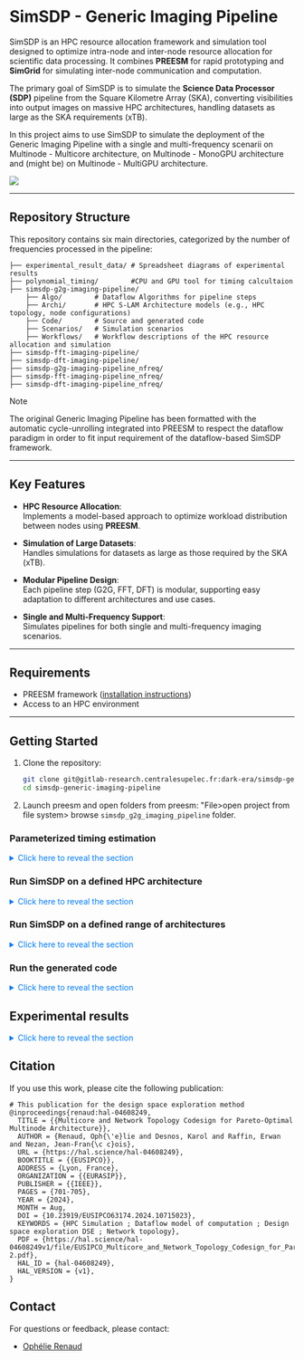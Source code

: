 # SimSDP - Generic Imaging Pipeline

SimSDP is an HPC resource allocation framework and simulation tool designed to optimize intra-node and inter-node resource allocation for scientific data processing. It combines **PREESM** for rapid prototyping and **SimGrid** for simulating inter-node communication and computation. 

The primary goal of SimSDP is to simulate the **Science Data Processor (SDP)** pipeline from the Square Kilometre Array (SKA), converting visibilities into output images on massive HPC architectures, handling datasets as large as the SKA requirements (xTB).

In this project aims to use SimSDP to simulate the deployment of the Generic Imaging Pipeline with a single and multi-frequency scenarii on Multinode - Multicore architecture, on Multinode - MonoGPU architecture and (might be) on Multinode - MultiGPU architecture.


<img src="https://gitlab-research.centralesupelec.fr/dark-era/simsdp-generic-imaging-pipeline/-/raw/main/experimental_result_data/project_goal.png?ref_type=heads" style="zoom:100%;" />



---

## Repository Structure

This repository contains six main directories, categorized by the number of frequencies processed in the pipeline:

```plaintext
├── experimental_result_data/ # Spreadsheet diagrams of experimental results
├── polynomial_timing/ 	      #CPU and GPU tool for timing calcultaion
├── simsdp-g2g-imaging-pipeline/
    ├── Algo/        # Dataflow Algorithms for pipeline steps 
    ├── Archi/       # HPC S-LAM Architecture models (e.g., HPC topology, node configurations)
    ├── Code/        # Source and generated code
    ├── Scenarios/   # Simulation scenarios 
    ├── Workflows/   # Workflow descriptions of the HPC resource allocation and simulation
├── simsdp-fft-imaging-pipeline/
├── simsdp-dft-imaging-pipeline/
├── simsdp-g2g-imaging-pipeline_nfreq/
├── simsdp-fft-imaging-pipeline_nfreq/
├── simsdp-dft-imaging-pipeline_nfreq/
```

> [!NOTE]
>
> The original Generic Imaging Pipeline has been formatted with the automatic cycle-unrolling integrated into PREESM to respect the dataflow paradigm in order to fit input requirement of the dataflow-based SimSDP framework.



---

## Key Features

- **HPC Resource Allocation**:  
  Implements a model-based approach to optimize workload distribution between nodes using **PREESM**.
  
- **Simulation of Large Datasets**:  
  Handles simulations for datasets as large as those required by the SKA (xTB).
  
- **Modular Pipeline Design**:  
  Each pipeline step (G2G, FFT, DFT) is modular, supporting easy adaptation to different architectures and use cases.
  
- **Single and Multi-Frequency Support**:  
  Simulates pipelines for both single and multi-frequency imaging scenarios.

---

## Requirements

- PREESM framework ([installation instructions](https://preesm.github.io/get/)) 
- Access to an HPC environment  

---

## Getting Started

1. Clone the repository:
   ```bash
   git clone git@gitlab-research.centralesupelec.fr:dark-era/simsdp-generic-imaging-pipeline.git
   cd simsdp-generic-imaging-pipeline

2. Launch preesm and open folders from preesm: "File>open project from file system> browse `simsdp_g2g_imaging_pipeline` folder.

### Parameterized timing estimation
<details>
    <summary style="cursor: pointer; color: #007bff;"> Click here to reveal the section </summary>
    Timings definition consist in polynomials calculation, the procedure is the following. For each dataflow pipeline configuration do:

1. Generating instrumented code [generation instructions](https://preesm.github.io/tutos/mpsoccodegen/), see section **Instrumented C Code Generation, Execution and Analysis**. Generated versions  for G2G pipeline on CPU and GPU is avaliable of folder `/polynomial_timing/Instrumented_code_g2g_cpu/Code/` and `/polynomial_timing/Instrumented_code_g2g_cpu/Code/`.

   - On CLion, for the CPU version, run the CMakeList.txt, build :hammer: and Run  the code :arrow_forward:.

   - Still on CLion, for GPU version, configure CMake:

      - install nvcc `sudo apt install nvidia-cuda-toolkit`, check the install `nvcc --version`.

      - Settings :gear:>Build, Execution, Deployment > CMake, add profile :heavy_plus_sign:, name `GIP_GPU`, CMake option `-DCMAKE_CUDA_COMPILER=/usr/local/cuda/bin/nvcc` (if you use the emulator: option `-DUSE_CUDA_EMULATOR=ON`, the emulator only allows you to check that the code is functional, execution will be slower than on a GPU).

   - The timestamp will be stored in the file `Code/generated/analysis.csv` (if not adjust the file path line 73 of `dump.h` --> `#define DUMP_FILE "analysis.csv"` )

2. Running instrumented code varying: `NUM_VIS` [1000000; 2000000;3000000;4000000], `GRID_SIZE` [65536; 262144; 589824; 1048576; 1638400; 2359296; 3211264; 4194304]; , `NUM_MINOR_CYCLE`

   - Change the parameter from the dataflow graph for `example /simsdp_g2g_imaging_pipeline/ Algo/top.pi`, click on blue triangle named `NUM_VIS` and change the value. Generate a code each time you change a parameter value.
   - For each Config store the calculation time and the configuration in a such as degrid.csv contains `time acquisition1; GRID_SIZE1; NUM_VISIBILITY1;time acquisition2; GRID_SIZE2; NUM_VISIBILITY2;...`

3. Executing the `plot_and_fit_averages.py` script to obtain the fit function. Install scipy `pip install scipy`. Execute : `python plot_and_fit_averages.py <input_file> <num_axis[1-2]> <dof[1-2]> <num_x_datapoints[1]> <num_y_datapoints [file_len/3]>` where the two last parameter are used for deconv,degridding etc. ex `python plot_and_fit_averages.py degrid.csv 2 1 8 4`(on the benchmark there is 8 GRID_SIZE and 4 NUM_VIS).

   <div style="text-align: center;">
       <img src="https://gitlab-research.centralesupelec.fr/dark-era/simsdp-generic-imaging-pipeline/-/raw/main/polynomial_timing/Figure_1.png?ref_type=heads" alt="Description alternative" style="max-width: 80%;">
       <p><b>Figure 1:</b> 
       <pre><code>python plot_and_fit_averages.py degrid.csv 2 1 8 4</code></pre> <br>  
   	RMSE: 2929.136239024687; <br>
      Polynomials: [-7.57870456e+02  1.11207625e-03  4.67772660e-04]
      </p>
   </div>

   <div style="text-align: center;">
       <img src="https://gitlab-research.centralesupelec.fr/dark-era/simsdp-generic-imaging-pipeline/-/raw/main/polynomial_timing/Figure_2.png?ref_type=heads" alt="Description alternative" style="max-width: 80%;">
       <p><b>Figure 2:</b> 
   	In the original GIP paper the retain value are:
       <pre><code>python plot_and_fit_averages.py degrid.csv 2 2 8 4</code></pre> <br>  
   	RMSE: 1310.353129574978; <br>
    Polynomials:  [-5.38868774e+02  8.93032173e-04 -1.99593895e-11  9.06752993e-04
     1.90789332e-10 -2.23468265e-10]
      </p>
   </div>

   <div style="text-align: center;">
    <img src="https://gitlab-research.centralesupelec.fr/dark-era/simsdp-generic-imaging-pipeline/-/raw/main/polynomial_timing/Figure_3.png?ref_type=heads" alt="Description alternative" style="max-width: 80%;">
    <p><b>Figure 2:</b> 
   In the original GIP paper the retain value are:
    <pre><code>python plot_and_fit_averages.py degrid.csv 2 6 8 4</code></pre> <br>  
   RMSE: 254.3481181405604; <br>
   Polynomials: [ 5.31713245e+04 -8.30510174e-02  2.42638662e-08  1.12866458e-14
    -5.01452759e-21  3.07430467e-31  1.10957450e-34 -2.16795144e-02
     3.83814482e-08 -2.25243447e-14  4.15817783e-21  2.80271118e-28
    -1.08010603e-34  8.34323283e-09 -5.89982326e-15  4.00900882e-21
    -1.06617401e-27  1.09531005e-34 -5.42048113e-15 -2.23817508e-22
    -1.06094371e-28 -3.91299875e-36  2.55420177e-21  1.59977576e-28
     1.48860113e-35 -5.80263610e-28 -2.24210276e-35  5.00611356e-35]
   </p>
   </div>


   > The axis represent: 
   >
   > - z:  the execution time for each configuration.
   >
   > - x: the fisrt parameter, here GRID_SIZE.
   >
   > - y: the second parameter, here NUM_VIS
   >
   >   For each Figure:
   >
   > - The upper plot represent the measured data for each x,y value.
   >
   > - The bottom plot represent the polynomial model of the fitting function.
   >
   >   We target a Root Mean Square Error (RMSE) as short as possible while minimizing the number of coefficient , the value are the coefficient of the polynomials. 
   >
   > The number of coefficients has an impact on the RMSE and must be less than the number of points acquired, otherwise it crashes, you should respect the following:

$$
\text{num\_coeffs} = \frac{(dof + 1)(dof + 2)}{2} \leq \text{num\_points}\\
\text{hence:}\\

dof \leq \frac{-3 + \sqrt{9 + 8 \times \text{num\_points}}}{2}
$$

</details>

### Run SimSDP on a defined HPC architecture

<details>
    <summary style="cursor: pointer; color: #007bff;"> Click here to reveal the section </summary>

1. Create a CSV file that will be exploit by the method to generate  multinode multicore HPC S-LAM files. Name this file “SimSDP_archi.csv”  and save it in the **Archi** folder. Your file should look like this:    

   ```bash
   Node name;Core ID;Core frequency;Intranode rate;Internode rate
   Node0;0;2000.0;472.0;9.42
   Node0;1;2000.0;472.0;9.42
   Node0;2;2000.0;472.0;9.42
   Node0;3;2000.0;472.0;9.42
   Node1;0;2000.0;472.0;9.42
   Node1;1;2000.0;472.0;9.42
   Node1;2;2000.0;472.0;9.42
   Node1;3;2000.0;472.0;9.42
   Node2;0;2000.0;472.0;9.42
   Node2;1;2000.0;472.0;9.42
   Node2;2;2000.0;472.0;9.42
   Node2;3;2000.0;472.0;9.42
   ```

2. Configure your network architecture: right click on your project “Preesm > generate custom architecture network”. Choose the network you  want. You can let it as default. It generates a XML file stored in the **Archi** folder (you can update it as you want). Your file should look like this:  
    ```html
   <!-- Cluster with shared backbone:3:4:1 -->
   <?xml version='1.0'?>
   
   <!DOCTYPE platform SYSTEM "https://simgrid.org/simgrid.dtd">
   <platform version="4.1">
   <zone id="my zone" routing="Floyd">
   <cluster id="Dragonfly cluster" prefix="Node" radical="0-2" suffix="" speed="1f" bw="125MBps" lat="50us" topology="DRAGONFLY" topo_parameters="1,3;1,2;1,1;3">
         <prop id="wattage_per_state" value="90.0:90.0:150.0" />
         <prop id="wattage_range" value="100.0:200.0" />
     </cluster>
   </zone>
   </platform>
   ```
3. Run SimSDP: Right-click on the workflow “/Workflows/**hypervisor**.workflow” and select “Preesm > Run Workflow”, In the scenario selection wizard, select “/Scenarios/init_**.scenario

During its execution, the workflow will log information into the  Console of Preesm. When running a workflow, you should always check this console for warnings and errors (or any other useful information).

Additionnaly, the workflow execution generates intermediary dataflow graphs that can be found in the **/Algo/generated/** directory. The C code generated by the workflow is contained in the **/Code/generated/** directory. The simulated data are stored in the **/Simulation** directory.

4. A python notebook is provided in the SimSDP project to analyse the simulator generated files: Launch `jupyter notebook` and open “SimSDPproject/SimulationAnalysis.ipynb”. Make sure that the  CSVs are in the reading path. Load each code to display the trends with  your simulated data.
   </details>
   
### Run SimSDP on a defined range of architectures
<details>
    <summary style="cursor: pointer; color: #007bff;"> Click here to reveal the section </summary>

1. Add a SimSDP_moldable.csv in the **Archi** folder  which should look something like this:

 | Parameters       | min        | max        | step       |
   | ---------------- | ---------- | ---------- | ---------- |
   | number of nodes  | 1          | 6          | 1          |
   | number of cores  | 1          | 6          | 1          |
   | core frequency   | 1          | 1          | 1          |
   | network topology | 1          | 4          | 1          |
   | node memory      | 1000000000 | 1000000000 | 1000000000 |

2. Run SimSDP: Right-click on the workflow “/Workflows/**hypervisor_dse**.workflow” and select “Preesm > Run Workflow”, In the scenario selection wizard, select “/Scenarios/init_**.scenario
3. Analyse the simulation with the`jupyter notebook` .
</details>

### Run the generated code
<details>
    <summary style="cursor: pointer; color: #007bff;"> Click here to reveal the section </summary>

1. install the requirements:
```
sudo apt-get install libfftw3-dev

#BLAS
sudo apt-get install libblas-dev

#LAPACK
sudo apt-get install liblapack-dev
sudo apt-get install liblapacke-dev

#notebook to visualize
sudo apt-get install python3-pip
sudo apt install jupyter-notebook

#ASTROPY
sudo apt install python3-astropy
 
check: python3 -c "import astropy; print(astropy.__version__)"
```
2. Download [GLEAM](https://nasext-vaader.insa-rennes.fr/ietr-vaader/preesm/assets/sep_data.zip) (or whatever dataset).

3. copy past the data in Code/data/ folder. If it doesn't exist create a folder output/small/ inside.

4. Run the code and wait till your prompt display: `Process finished with exit code 0`.
(It could be long depending on the **NUM_MAJOR_CYCLE** and the **NUM_MINOR_CYCLE**).

#### Understanding the dataset
Open a terminal and launch `jupyter notebook`
and retrieve the file : /ska_sep_preesm/notebooks/dataset_prep.ipynb

Reload each code to update with your setup (you have to wait some time on several display, don't panic).

#### Visualizing the outut
At this stage verify that your output folder contains files such as :"cycle_0_clean_psf.csv"

```
#Convert CSV files into fits files
python3 csvtoimage_all.py output/small/ fits/ ,

#install ds9
sudo apt install saods9

#Run
ds9 *.fits -lock frame wcs -zoom to fit
```
Filter: `/path to sep/ska_sep_preesm/Code/data/fits/*fits`

To reveal the contrasts:

- Color > Matplotlib > turbo (recommended by Sunrise)
- Color > Matplotlib > viridis / inferno (most popular in astro-papers)

![](https://github.com/Ophelie-Renaud/Imaging/blob/main/DS9_g2g_example1.png?raw=true)
    
</details>

## Experimental results

<details>
    <summary style="cursor: pointer; color: #007bff;"> Click here to reveal the section </summary>
- Simulating generic imaging pipelines - 1 freq - CPU - balanced-workload based node partitioning - unoptimized code - [nVis = 3924480 , GRID_SIZE = 2048, nMinorCycle = 200] :

![](https://gitlab-research.centralesupelec.fr/dark-era/simsdp-generic-imaging-pipeline/-/raw/main/experimental_result_data/1freq.png?ref_type=heads)

- Simulating generic imaging pipelines - 21 freq - CPU - frequency-based node partitioning - [**nVis** = 10xNUM_BASELINE:5xNUM_BASELINE:30xNUM_BASELINE , GRID_SIZE = 2048, nMinorCycle = 200]:

![](https://gitlab-research.centralesupelec.fr/dark-era/simsdp-generic-imaging-pipeline/-/raw/main/experimental_result_data/simu_nvis.png?ref_type=heads)

- Simulating generic imaging pipelines - 21 freq - CPU - frequency-based node partitioning - [nVis = 3924480 , **GRID_SIZE** = 512:512:2560, nMinorCycle = 200]:

![](https://gitlab-research.centralesupelec.fr/dark-era/simsdp-generic-imaging-pipeline/-/raw/main/experimental_result_data/simu_grid.png?ref_type=heads)

- Simulating generic imaging pipelines - 21 freq - CPU - frequency-based node partitioning - [nVis = 3924480 , GRID_SIZE = 2048, **nMinorCycle** = 50:50:250]:

![](https://gitlab-research.centralesupelec.fr/dark-era/simsdp-generic-imaging-pipeline/-/raw/main/experimental_result_data/simu_minor.png?ref_type=heads)



- Simulating generic imaging pipelines - 21 freq - **GPU** - frequency-based node partitioning - [**nVis** = 1:784896:3924480 , nKernel = 108800, nMinorCycle = 200]:

[ToDo]

- Simulating generic imaging pipelines - 21 freq - **GPU** - frequency-based node partitioning - [nVis = 3924480 , **nKernel** = 1:21760:108800, nMinorCycle = 200]:

[ToDo]

- Simulating generic imaging pipelines - 21 freq - **GPU** - frequency-based node partitioning - [nVis = 3924480 , nKernel = 108800, **nMinorCycle** = 1:40:200]:

[ToDo]
</details>

## Citation

If you use this work, please cite the following publication:

```plaintext
# This publication for the design space exploration method
@inproceedings{renaud:hal-04608249,
  TITLE = {{Multicore and Network Topology Codesign for Pareto-Optimal Multinode Architecture}},
  AUTHOR = {Renaud, Oph{\'e}lie and Desnos, Karol and Raffin, Erwan and Nezan, Jean-Fran{\c c}ois},
  URL = {https://hal.science/hal-04608249},
  BOOKTITLE = {{EUSIPCO}},
  ADDRESS = {Lyon, France},
  ORGANIZATION = {{EURASIP}},
  PUBLISHER = {{IEEE}},
  PAGES = {701-705},
  YEAR = {2024},
  MONTH = Aug,
  DOI = {10.23919/EUSIPCO63174.2024.10715023},
  KEYWORDS = {HPC Simulation ; Dataflow model of computation ; Design space exploration DSE ; Network topology},
  PDF = {https://hal.science/hal-04608249v1/file/EUSIPCO_Multicore_and_Network_Topology_Codesign_for_Pareto_Optimal_Multinode_Architecture-2.pdf},
  HAL_ID = {hal-04608249},
  HAL_VERSION = {v1},
}
```

## Contact  

For questions or feedback, please contact:  
- [Ophélie Renaud](mailto:ophelie.renaud@insa-rennes.fr)

